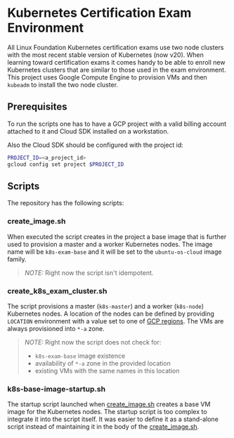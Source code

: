 # Kubernetes Certification Exam Environment

All Linux Foundation Kubernetes certification exams use two node clusters with the most recent stable version of Kubernetes (now v20).
When learning toward certification exams it comes handy to be able to enroll new Kubernetes clusters that are similar to those used in the exam environment.
This project uses Google Compute Engine to provision VMs and then `kubeadm` to install the two node cluster.

## Prerequisites

To run the scripts one has to have a GCP project with a valid billing account attached to it and Cloud SDK installed on a workstation.

Also the Cloud SDK should be configured with the project id:

```bash
PROJECT_ID=<a_project_id>
gcloud config set project $PROJECT_ID
```

## Scripts

The repository has the following scripts:

### create_image.sh

When executed the script creates in the project a base image that is further used to provision a master and a worker Kubernetes nodes.
The image name will be `k8s-exam-base` and it will be set to the `ubuntu-os-cloud` image family.

> *NOTE:* Right now the script isn't idempotent.

### create_k8s_exam_cluster.sh

The script provisions a master (`k8s-master`) and a worker (`k8s-node`) Kubernetes nodes.
A location of the nodes can be defined by providing `LOCATION` environment with a value set to one of [GCP regions](https://cloud.google.com/compute/docs/regions-zones#available).
The VMs are always provisioned into `*-a` zone.

> *NOTE:* Right now the script does not check for:
>
> * `k8s-exam-base` image existence
> * availability of `*-a` zone in the provided location
> * existing VMs with the same names in this location

### k8s-base-image-startup.sh

The startup script launched when [create_image.sh](#create_image.sh) creates a base VM image for the Kubernetes nodes.
The startup script is too complex to integrate it into the script itself.
It was easier to define it as a stand-alone script instead of maintaining it in the body of the [create_image.sh](#create_image.sh).
